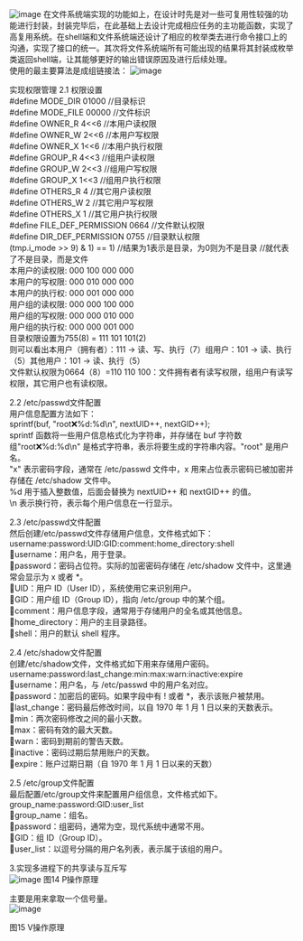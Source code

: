 ![image](https://github.com/user-attachments/assets/ef449f17-fc05-4120-a283-cabd0e9baf43)
在文件系统端实现的功能如上，在设计时先是对一些可复用性较强的功能进行封装，封装完毕后，在此基础上去设计完成相应任务的主功能函数，实现了高复用系统。在shell端和文件系统端还设计了相应的枚举类去进行命令接口上的沟通，实现了接口的统一。其次将文件系统端所有可能出现的结果将其封装成枚举类返回shell端，让其能够更好的输出错误原因及进行后续处理。  
使用的最主要算法是成组链接法：
![image](https://github.com/user-attachments/assets/3de5a634-ae87-4776-8c61-2985454c228b)



    
实现权限管理
2.1 权限设置  
#define MODE_DIR        01000                                //目录标识  
#define MODE_FILE        00000                               //文件标识  
#define OWNER_R        4<<6                                  //本用户读权限  
#define OWNER_W        2<<6                                  //本用户写权限  
#define OWNER_X        1<<6                                  //本用户执行权限  
#define GROUP_R        4<<3                                  //组用户读权限     
#define GROUP_W        2<<3                                  //组用户写权限  
#define GROUP_X        1<<3                                  //组用户执行权限  
#define OTHERS_R        4                                    //其它用户读权限  
#define OTHERS_W        2                                    //其它用户写权限  
#define OTHERS_X        1                                   //其它用户执行权限  
#define FILE_DEF_PERMISSION 0664                             //文件默认权限  
#define DIR_DEF_PERMISSION        0755                       //目录默认权限  
(tmp.i_mode >> 9) & 1) == 1)                                 //结果为1表示是目录，为0则为不是目录      //就代表了不是目录，而是文件  
本用户的读权限: 000 100 000 000  
本用户的写权限: 000 010 000 000  
本用户的执行权: 000 001 000 000  
用户组的读权限: 000 000 100 000  
用户组的写权限: 000 000 010 000  
用户组的执行权: 000 000 001 000  
目录权限设置为755(8) = 111 101 101(2)  
则可以看出本用户（拥有者）：111 → 读、写、执行（7）组用户：101 → 读、执行（5）其他用户：101 → 读、执行（5）  
文件默认权限为0664（8）=110 110 100：文件拥有者有读写权限，组用户有读写权限，其它用户也有读权限。  

2.2 /etc/passwd文件配置  
用户信息配置方法如下：  
sprintf(buf, "root:x:%d:%d\n", nextUID++, nextGID++);  
sprintf 函数将一些用户信息格式化为字符串，并存储在 buf 字符数组"root:x:%d:%d\n" 是格式字符串，表示将要生成的字符串内容。"root" 是用户名。  
"x" 表示密码字段，通常在 /etc/passwd 文件中，x 用来占位表示密码已被加密并存储在 /etc/shadow 文件中。  
%d 用于插入整数值，后面会替换为 nextUID++ 和 nextGID++ 的值。  
\n 表示换行符，表示每个用户信息在一行显示。  

2.3 /etc/passwd文件配置  
然后创建/etc/passwd文件存储用户信息，文件格式如下：  
username:password:UID:GID:comment:home_directory:shell  
username：用户名，用于登录。  
password：密码占位符。实际的加密密码存储在 /etc/shadow 文件中，这里通常会显示为 x 或者 *。  
UID：用户 ID（User ID），系统使用它来识别用户。  
GID：用户组 ID（Group ID），指向 /etc/group 中的某个组。  
comment：用户信息字段，通常用于存储用户的全名或其他信息。  
home_directory：用户的主目录路径。  
shell：用户的默认 shell 程序。 

2.4 /etc/shadow文件配置  
创建/etc/shadow文件，文件格式如下用来存储用户密码。  
username:password:last_change:min:max:warn:inactive:expire   
username：用户名，与 /etc/passwd 中的用户名对应。  
password：加密后的密码。如果字段中有 ! 或者 *，表示该账户被禁用。  
last_change：密码最后修改时间，以自 1970 年 1 月 1 日以来的天数表示。  
min：两次密码修改之间的最小天数。  
max：密码有效的最大天数。  
warn：密码到期前的警告天数。  
inactive：密码过期后禁用账户的天数。  
expire：账户过期日期（自 1970 年 1 月 1 日以来的天数）  

2.5 /etc/group文件配置  
最后配置/etc/group文件来配置用户组信息，文件格式如下。  
group_name:password:GID:user_list  
group_name：组名。  
password：组密码，通常为空，现代系统中通常不用。  
GID：组 ID（Group ID）。  
user_list：以逗号分隔的用户名列表，表示属于该组的用户。  


3.实现多进程下的共享读与互斥写  
![image](https://github.com/user-attachments/assets/e14e8829-f3b2-4c8f-bdad-66dbef5660c7)
图14 P操作原理  


主要是用来拿取一个信号量。  
![image](https://github.com/user-attachments/assets/e5ba2456-f04c-40ba-8829-cd81a6d59fac)

图15 V操作原理  


